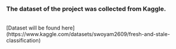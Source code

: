 ###  The dataset of the project was collected from Kaggle.
<br/>
[Dataset will be found here](https://www.kaggle.com/datasets/swoyam2609/fresh-and-stale-classification) 
